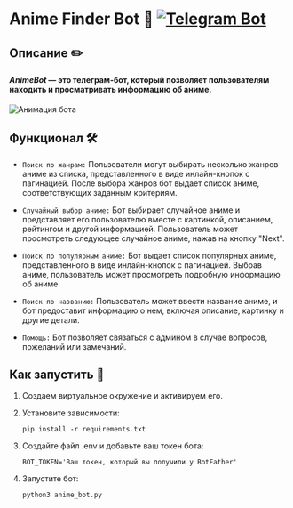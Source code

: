 # Anime Finder Bot 🌸 [![Telegram Bot](https://img.shields.io/badge/Telegram-Bot-blue.svg)](https://t.me/anime_mentor_bot)


## Описание ✏️

#### ***AnimeBot*** — это телеграм-бот, который позволяет пользователям находить и просматривать информацию об аниме.

![Анимация бота](https://media.giphy.com/media/EAXVlNtjc8F1oBCNRA/giphy.gif)


## Функционал 🛠

- `Поиск по жанрам:` Пользователи могут выбирать несколько жанров аниме из списка, представленного в виде инлайн-кнопок с пагинацией. После выбора жанров бот выдает список аниме, соответствующих заданным критериям.


- `Случайный выбор аниме:` Бот выбирает случайное аниме и представляет его пользователю вместе с картинкой, описанием, рейтингом и другой информацией. Пользователь может просмотреть следующее случайное аниме, нажав на кнопку "Next".


- `Поиск по популярным аниме:` Бот выдает список популярных аниме, представленного в виде инлайн-кнопок с пагинацией. Выбрав аниме, пользователь может просмотреть подробную информацию об аниме.


- `Поиск по названию:` Пользователь может ввести название аниме, и бот предоставит информацию о нем, включая описание, картинку и другие детали.


- `Помощь:` Бот позволяет связаться с админом в случае вопросов, пожеланий или замечаний.


## Как запустить 🚀 

1. Создаем виртуальное окружение и активируем его.


2. Установите зависимости:


    `pip install -r requirements.txt`


3. Создайте файл .env и добавьте ваш  токен  бота:
   

    `BOT_TOKEN='Ваш токен, который вы получили у BotFather'`


4. Запустите  бот:
   

    `python3 anime_bot.py`
